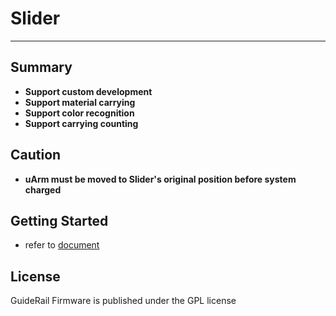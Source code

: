 # **Slider**
----------
## Summary
* **Support custom development**
* **Support material carrying**
* **Support color recognition**
* **Support carrying counting**

## Caution
* **uArm must be moved to Slider's original position before system charged**

## Getting Started


- refer to [document](doc/)

## License
GuideRail Firmware is published under the GPL license

